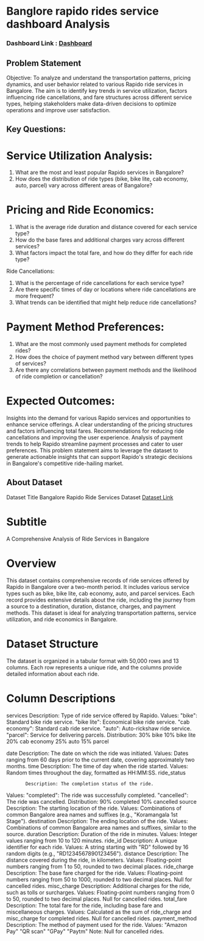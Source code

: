 # Banglore rapido rides service dashboard Analysis

### Dashboard Link : [Dashboard](https://app.powerbi.com/reportEmbed?reportId=cb79784e-cf72-4064-8b0a-c1c6fed4cfc6&autoAuth=true&embeddedDemo=true)


## Problem Statement

Objective: To analyze and understand the transportation patterns, pricing dynamics, and user behavior related to various Rapido ride services in Bangalore. The aim is to identify key trends in service utilization, factors influencing ride cancellations, and fare structures across different service types, helping stakeholders make data-driven decisions to optimize operations and improve user satisfaction.

## Key Questions:

# Service Utilization Analysis:

1. What are the most and least popular Rapido services in Bangalore?
2. How does the distribution of ride types (bike, bike lite, cab economy, auto, parcel) vary across different areas of Bangalore?
   
# Pricing and Ride Economics:
1. What is the average ride duration and distance covered for each service type?
2. How do the base fares and additional charges vary across different services?
3. What factors impact the total fare, and how do they differ for each ride type?
   
Ride Cancellations:
1. What is the percentage of ride cancellations for each service type?
2. Are there specific times of day or locations where ride cancellations are more frequent?
3. What trends can be identified that might help reduce ride cancellations?
   
# Payment Method Preferences:
1. What are the most commonly used payment methods for completed rides?
2. How does the choice of payment method vary between different types of services?
3. Are there any correlations between payment methods and the likelihood of ride completion or cancellation?
   
# Expected Outcomes:
Insights into the demand for various Rapido services and opportunities to enhance service offerings.
A clear understanding of the pricing structures and factors influencing total fares.
Recommendations for reducing ride cancellations and improving the user experience.
Analysis of payment trends to help Rapido streamline payment processes and cater to user preferences.
This problem statement aims to leverage the dataset to generate actionable insights that can support Rapido's strategic decisions in Bangalore's competitive ride-hailing market.


## About Dataset
Dataset Title
Bangalore Rapido Ride Services Dataset [Dataset Link](https://www.kaggle.com/datasets/vishaldeoprasad/bangalore-rapido-ride-services-dataset)


# Subtitle
A Comprehensive Analysis of Ride Services in Bangalore

# Overview
This dataset contains comprehensive records of ride services offered by Rapido in Bangalore over a two-month period. It includes various service types such as bike, bike lite, cab economy, auto, and parcel services. Each record provides extensive details about the ride, including the journey from a source to a destination, duration, distance, charges, and payment methods. This dataset is ideal for analyzing transportation patterns, service utilization, and ride economics in Bangalore.

# Dataset Structure
The dataset is organized in a tabular format with 50,000 rows and 13 columns. Each row represents a unique ride, and the columns provide detailed information about each ride.

# Column Descriptions
services
           Description: Type of ride service offered by Rapido.
           Values:
           "bike": Standard bike ride service.
           "bike lite": Economical bike ride service.
           "cab economy": Standard cab ride service.
           "auto": Auto-rickshaw ride service.
           "parcel": Service for delivering parcels.
           Distribution:
           30% bike
           10% bike lite
           20% cab economy
           25% auto
           15% parcel
           
date
           Description: The date on which the ride was initiated.
           Values: Dates ranging from 60 days prior to the current date, covering approximately two months.
time
           Description: The time of day when the ride started.
           Values: Random times throughout the day, formatted as HH:MM:SS.
ride_status

           Description: The completion status of the ride.
Values:
           "completed": The ride was successfully completed.
           "cancelled": The ride was cancelled.
           Distribution:
           90% completed
           10% cancelled
source
           Description: The starting location of the ride.
           Values: Combinations of common Bangalore area names and suffixes (e.g., "Koramangala 1st Stage").
destination
           Description: The ending location of the ride.
           Values: Combinations of common Bangalore area names and suffixes, similar to the source.
duration
           Description: Duration of the ride in minutes.
           Values: Integer values ranging from 10 to 120 minutes.
ride_id
           Description: A unique identifier for each ride.
           Values: A string starting with "RD" followed by 16 random digits (e.g., "RD1234567890123456").
distance
           Description: The distance covered during the ride, in kilometers.
           Values: Floating-point numbers ranging from 1 to 50, rounded to two decimal places.
ride_charge
           Description: The base fare charged for the ride.
           Values: Floating-point numbers ranging from 50 to 1000, rounded to two decimal places. Null for cancelled rides.
misc_charge
           Description: Additional charges for the ride, such as tolls or surcharges.
           Values: Floating-point numbers ranging from 0 to 50, rounded to two decimal places. Null for cancelled rides.
total_fare
           Description: The total fare for the ride, including base fare and miscellaneous charges.
           Values: Calculated as the sum of ride_charge and misc_charge for completed rides. Null for cancelled rides.
payment_method
           Description: The method of payment used for the ride.
           Values:
           "Amazon Pay"
           "QR scan"
           "GPay"
           "Paytm"
Note: Null for cancelled rides.


